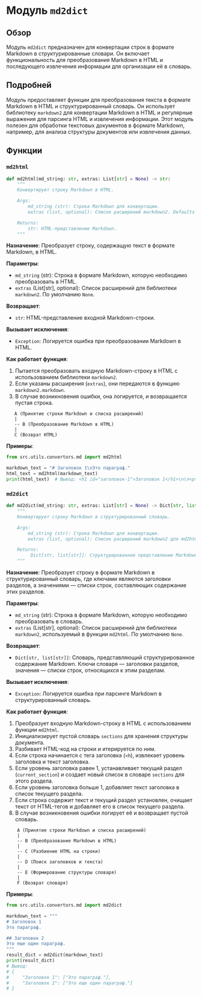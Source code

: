 # Модуль `md2dict`

## Обзор

Модуль `md2dict` предназначен для конвертации строк в формате Markdown в структурированные словари. Он включает функциональность для преобразования Markdown в HTML и последующего извлечения информации для организации её в словарь.

## Подробней

Модуль предоставляет функции для преобразования текста в формате Markdown в HTML и структурированный словарь. Он использует библиотеку `markdown2` для конвертации Markdown в HTML и регулярные выражения для парсинга HTML и извлечения информации. Этот модуль полезен для обработки текстовых документов в формате Markdown, например, для анализа структуры документов или извлечения данных.

## Функции

### `md2html`

```python
def md2html(md_string: str, extras: List[str] = None) -> str:
    """
    Конвертирует строку Markdown в HTML.

    Args:
        md_string (str): Строка Markdown для конвертации.
        extras (list, optional): Список расширений markdown2. Defaults to None.

    Returns:
        str: HTML-представление Markdown.
    """
```

**Назначение**: Преобразует строку, содержащую текст в формате Markdown, в HTML.

**Параметры**:
- `md_string` (str): Строка в формате Markdown, которую необходимо преобразовать в HTML.
- `extras` (List[str], optional): Список расширений для библиотеки `markdown2`. По умолчанию `None`.

**Возвращает**:
- `str`: HTML-представление входной Markdown-строки.

**Вызывает исключения**:
- `Exception`: Логируется ошибка при преобразовании Markdown в HTML.

**Как работает функция**:
1. Пытается преобразовать входную Markdown-строку в HTML с использованием библиотеки `markdown2`.
2. Если указаны расширения (`extras`), они передаются в функцию `markdown2.markdown`.
3. В случае возникновения ошибки, она логируется, и возвращается пустая строка.

```
   A (Принятие строки Markdown и списка расширений)
   |
   -- B (Преобразование Markdown в HTML)
   |
   C (Возврат HTML)
```

**Примеры**:

```python
from src.utils.convertors.md import md2html

markdown_text = "# Заголовок 1\nЭто параграф."
html_text = md2html(markdown_text)
print(html_text)  # Вывод: <h1 id="заголовок-1">Заголовок 1</h1>\n\n<p>Это параграф.</p>
```

### `md2dict`

```python
def md2dict(md_string: str, extras: List[str] = None) -> Dict[str, list[str]]:
    """
    Конвертирует строку Markdown в структурированный словарь.

    Args:
        md_string (str): Строка Markdown для конвертации.
        extras (list, optional): Список расширений markdown2 для md2html. Defaults to None.

    Returns:
         Dict[str, list[str]]: Структурированное представление Markdown содержимого.
    """
```

**Назначение**: Преобразует строку в формате Markdown в структурированный словарь, где ключами являются заголовки разделов, а значениями — списки строк, составляющих содержание этих разделов.

**Параметры**:
- `md_string` (str): Строка в формате Markdown, которую необходимо преобразовать в словарь.
- `extras` (List[str], optional): Список расширений для библиотеки `markdown2`, используемый в функции `md2html`. По умолчанию `None`.

**Возвращает**:
- `Dict[str, list[str]]`: Словарь, представляющий структурированное содержание Markdown. Ключи словаря — заголовки разделов, значения — списки строк, относящихся к этим разделам.

**Вызывает исключения**:
- `Exception`: Логируется ошибка при парсинге Markdown в структурированный словарь.

**Как работает функция**:
1. Преобразует входную Markdown-строку в HTML с использованием функции `md2html`.
2. Инициализирует пустой словарь `sections` для хранения структуры документа.
3. Разбивает HTML-код на строки и итерируется по ним.
4. Если строка начинается с тега заголовка (`<h`), извлекает уровень заголовка и текст заголовка.
5. Если уровень заголовка равен 1, устанавливает текущий раздел (`current_section`) и создает новый список в словаре `sections` для этого раздела.
6. Если уровень заголовка больше 1, добавляет текст заголовка в список текущего раздела.
7. Если строка содержит текст и текущий раздел установлен, очищает текст от HTML-тегов и добавляет его в список текущего раздела.
8. В случае возникновения ошибки логирует её и возвращает пустой словарь.

```
    A (Принятие строки Markdown и списка расширений)
    |
    -- B (Преобразование Markdown в HTML)
    |
    -- C (Разбиение HTML на строки)
    |
    -- D (Поиск заголовков и текста)
    |
    -- E (Формирование структуры словаря)
    |
    F (Возврат словаря)
```

**Примеры**:

```python
from src.utils.convertors.md import md2dict

markdown_text = """
# Заголовок 1
Это параграф.

## Заголовок 2
Это еще один параграф.
"""
result_dict = md2dict(markdown_text)
print(result_dict)
# Вывод:
# {
#     "Заголовок 1": ["Это параграф."],
#     "Заголовок 2": ["Это еще один параграф."]
# }